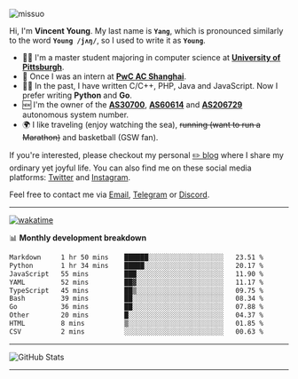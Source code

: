 <p align="left"> <img src="https://komarev.com/ghpvc/?username=missuo&label=Profile%20views&color=0e75b6&style=flat" alt="missuo" /> </p>


Hi, I'm **Vincent Young**. My last name is **`Yang`**, which is pronounced similarly to the word **`Young /jʌŋ/`**, so I used to write it as **`Young`**. 

-  👨‍🎓 I'm a master student majoring in computer science at [**University of Pittsburgh**](https://www.pitt.edu).
-  💼 Once I was an intern at **[PwC AC Shanghai](https://www.linkedin.com/company/pwc-ac-shanghai/)**.
-  👨‍💻 In the past, I have written C/C++, PHP, Java and JavaScript. Now I prefer writing **Python** and **Go**.
-  🆕 I'm the owner of the **[AS30700](https://bgp.tools/as/30700)**, **[AS60614](https://bgp.tools/as/60614)** and **[AS206729](https://bgp.tools/as/206729)** autonomous system number.
-  🌍 I like traveling (enjoy watching the sea), ~~running (want to run a Marathon)~~ and basketball (GSW fan).

If you're interested, please checkout my personal [✏️ blog](https://missuo.me/) where I share my ordinary yet joyful life. You can also find me on these social media platforms: [Twitter](https://twitter.com/m1ssuo) and [Instagram](https://www.instagram.com/missuo.me).

Feel free to contact me via <a href="mailto:i@yyt.moe">Email</a>, [Telegram](https://t.me/missuo) or [Discord](https://discordapp.com/users/missuo#7448).

-------

[![wakatime](https://wakatime.com/badge/user/c13cd961-40ca-417a-afb6-1f9ea8ac295c.svg)](https://wakatime.com/@missuo)

📊 **Monthly development breakdown**
<!--START_SECTION:waka-->

```txt
Markdown     1 hr 50 mins    ██████░░░░░░░░░░░░░░░░░░░   23.51 %
Python       1 hr 34 mins    █████░░░░░░░░░░░░░░░░░░░░   20.17 %
JavaScript   55 mins         ███░░░░░░░░░░░░░░░░░░░░░░   11.90 %
YAML         52 mins         ██▓░░░░░░░░░░░░░░░░░░░░░░   11.17 %
TypeScript   45 mins         ██▒░░░░░░░░░░░░░░░░░░░░░░   09.75 %
Bash         39 mins         ██░░░░░░░░░░░░░░░░░░░░░░░   08.34 %
Go           36 mins         ██░░░░░░░░░░░░░░░░░░░░░░░   07.88 %
Other        20 mins         █░░░░░░░░░░░░░░░░░░░░░░░░   04.37 %
HTML         8 mins          ▒░░░░░░░░░░░░░░░░░░░░░░░░   01.85 %
CSV          2 mins          ░░░░░░░░░░░░░░░░░░░░░░░░░   00.63 %
```

<!--END_SECTION:waka-->

-------

![GitHub Stats](https://github-readme-stats-opal-alpha-76.vercel.app/api?username=missuo&show_icons=true&theme=transparent)

-------

